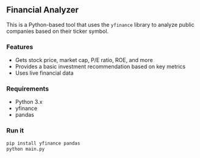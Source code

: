 ## Financial Analyzer

This is a Python-based tool that uses the `yfinance` library to analyze public companies based on their ticker symbol.

### Features
- Gets stock price, market cap, P/E ratio, ROE, and more
- Provides a basic investment recommendation based on key metrics
- Uses live financial data

### Requirements
- Python 3.x
- yfinance
- pandas

### Run it
```bash
pip install yfinance pandas
python main.py
